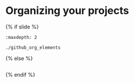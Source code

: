 # Organizing your projects

{% if slide %}
<!-- BUILDING THE SLIDES -->
```{toctree}
:maxdepth: 2

./github_org_elements

```
{% else %}
<!-- BUILDING THE PAGES -->
<!-- build the page content here -->
```{include} ./github_org_elements.md
```
{% endif %}
